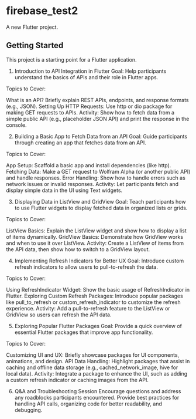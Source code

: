 # firebase_test2

A new Flutter project.

## Getting Started

This project is a starting point for a Flutter application.
1. Introduction to API Integration in Flutter
Goal: Help participants understand the basics of APIs and their role in Flutter apps.

Topics to Cover:

What is an API? Briefly explain REST APIs, endpoints, and response formats (e.g., JSON).
Setting Up HTTP Requests: Use http or dio package for making GET requests to APIs.
Activity: Show how to fetch data from a simple public API (e.g., placeholder JSON API) and print the response in the console.

2. Building a Basic App to Fetch Data from an API
Goal: Guide participants through creating an app that fetches data from an API.

Topics to Cover:

App Setup: Scaffold a basic app and install dependencies (like http).
Fetching Data: Make a GET request to Wolfram Alpha (or another public API) and handle responses.
Error Handling: Show how to handle errors such as network issues or invalid responses.
Activity: Let participants fetch and display simple data in the UI using Text widgets.

3. Displaying Data in ListView and GridView
Goal: Teach participants how to use Flutter widgets to display fetched data in organized lists or grids.

Topics to Cover:

ListView Basics: Explain the ListView widget and show how to display a list of items dynamically.
GridView Basics: Demonstrate how GridView works and when to use it over ListView.
Activity: Create a ListView of items from the API data, then show how to switch to a GridView layout.

4. Implementing Refresh Indicators for Better UX
Goal: Introduce custom refresh indicators to allow users to pull-to-refresh the data.

Topics to Cover:

Using RefreshIndicator Widget: Show the basic usage of RefreshIndicator in Flutter.
Exploring Custom Refresh Packages: Introduce popular packages like pull_to_refresh or custom_refresh_indicator to customize the refresh experience.
Activity: Add a pull-to-refresh feature to the ListView or GridView so users can refresh the API data.

5. Exploring Popular Flutter Packages
Goal: Provide a quick overview of essential Flutter packages that improve app functionality.

Topics to Cover:

Customizing UI and UX: Briefly showcase packages for UI components, animations, and design.
API Data Handling: Highlight packages that assist in caching and offline data storage (e.g., cached_network_image, hive for local data).
Activity: Integrate a package to enhance the UI, such as adding a custom refresh indicator or caching images from the API.

6. Q&A and Troubleshooting Session
Encourage questions and address any roadblocks participants encountered.
Provide best practices for handling API calls, organizing code for better readability, and debugging.
